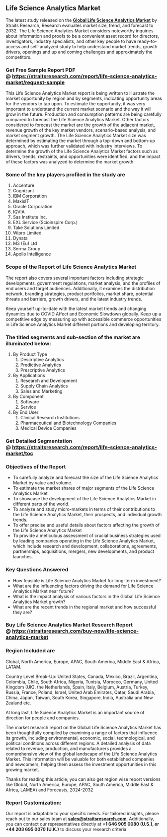 <h2>Life Science Analytics Market</h2>
<p>The latest study released on the <strong><a href=https://straitsresearch.com/report/life-science-analytics-market>Global Life Science Analytics Market</a></strong> by Straits Research, Research evaluates market size, trend, and forecast to 2032. The Life Science Analytics Market considers noteworthy inquiries about information and proofs to be a convenient asset record for directors, investigators, industry specialists, and other key people to have ready-to-access and self-analyzed study to help understand market trends, growth drivers, openings and up and coming challenges and approximately the competitors.</p>
<h3>Get Free Sample Report PDF @&nbsp;<a href=https://straitsresearch.com/report/life-science-analytics-market/request-sample>https://straitsresearch.com/report/life-science-analytics-market/request-sample</a></h3>
<p>This Life Science Analytics Market report is being written to illustrate the market opportunity by region and by segments, indicating opportunity areas for the vendors to tap upon. To estimate the opportunity, it was very important to understand the current market scenario and the way it will grow in the future. Production and consumption patterns are being carefully compared to forecast the Life Science Analytics Market. Other factors considered to forecast the market are the growth of the adjacent market, revenue growth of the key market vendors, scenario-based analysis, and market segment growth. The Life Science Analytics Market size was determined by estimating the market through a top-down and bottom-up approach, which was further validated with industry interviews. To determine the growth of the Life Science Analytics Market factors such as drivers, trends, restraints, and opportunities were identified, and the impact of these factors was analyzed to determine the market growth.</p>
<h3>Some of the key players profiled in the study are</h3>
<p><ol>
<li>Accenture</li>
<li>Cognizant</li>
<li>IBM Corporation</li>
<li>MaxisIT</li>
<li>Oracle Corporation</li>
<li>IQVIA</li>
<li>Sas Institute Inc.</li>
<li>EXL Service (Scioinspire Corp.)</li>
<li>Take Solutions Limited</li>
<li>Wipro Limited</li>
<li>Dynata</li>
<li>M3 (Eu) Ltd</li>
<li>Serma Group</li>
<li>Apollo Intelligence</li>
</ol></p>
<h3>Scope of the Report of Life Science Analytics Market</h3>
<p>The report also covers several important factors including strategic developments, government regulations, market analysis, and the profiles of end users and target audiences. Additionally, it examines the distribution network, branding strategies, product portfolios, market share, potential threats and barriers, growth drivers, and the latest industry trends.</p>
<p>Keep yourself up-to-date with the latest market trends and changing dynamics due to COVID Affect and Economic Slowdown globally. Keep up a competitive edge by measuring up with accessible commerce opportunities in Life Science Analytics Market different portions and developing territory.</p>
<h3>The titled segments and sub-section of the market are illuminated below:</h3>
<p><ol>
<li>By Product Type
<ol>
<li>Descriptive Analytics</li>
<li>Predictive Analytics</li>
<li>Prescriptive Analytics</li>
</ol>
</li>
<li>By Applications
<ol>
<li>Research and Development</li>
<li>Supply Chain Analytics</li>
<li>Sales and Marketing</li>
</ol>
</li>
<li>By Component
<ol>
<li>Software</li>
<li>Service</li>
</ol>
</li>
<li>By End User
<ol>
<li>Clinical Research Institutions</li>
<li>Pharmaceutical and Biotechnology Companies</li>
<li>Medical Device Companies</li>
</ol>
</li>
</ol></p>
<h3>Get Detailed Segmentation @&nbsp;<a href=https://straitsresearch.com/report/life-science-analytics-market/toc>https://straitsresearch.com/report/life-science-analytics-market/toc</a></h3>
<h3>Objectives of the Report</h3>
<ul>
<li>To carefully analyze and forecast the size of the Life Science Analytics Market by value and volume.</li>
<li>To estimate the market shares of major segments of the Life Science Analytics Market</li>
<li>To showcase the development of the Life Science Analytics Market in different parts of the world.</li>
<li>To analyze and study micro-markets in terms of their contributions to the Life Science Analytics Market, their prospects, and individual growth trends.</li>
<li>To offer precise and useful details about factors affecting the growth of the Life Science Analytics Market</li>
<li>To provide a meticulous assessment of crucial business strategies used by leading companies operating in the Life Science Analytics Market, which include research and development, collaborations, agreements, partnerships, acquisitions, mergers, new developments, and product launches.</li>
</ul>
<h3>Key Questions Answered</h3>
<ul>
<li>How feasible is Life Science Analytics Market for long-term investment?</li>
<li>What are the influencing factors driving the demand for Life Science Analytics Market near future?</li>
<li>What is the impact analysis of various factors in the Global Life Science Analytics Market growth?</li>
<li>What are the recent trends in the regional market and how successful they are?</li>
</ul>
<h3>Buy Life Science Analytics Market Research Report @&nbsp;<strong><a href=https://straitsresearch.com/buy-now/life-science-analytics-market>https://straitsresearch.com/buy-now/life-science-analytics-market</a></strong></h3>
<h3>Region Included are</h3>
<p>Global, North America, Europe, APAC, South America, Middle East &amp; Africa, LATAM.</p>
<p>Country Level Break-Up: United States, Canada, Mexico, Brazil, Argentina, Colombia, Chile, South Africa, Nigeria, Tunisia, Morocco, Germany, United Kingdom (UK), the Netherlands, Spain, Italy, Belgium, Austria, Turkey, Russia, France, Poland, Israel, United Arab Emirates, Qatar, Saudi Arabia, China, Japan, Taiwan, South Korea, Singapore, India, Australia and New Zealand etc.</p>
<p>At long last, Life Science Analytics Market is an important source of direction for people and companies.</p>
<p>The market research report on the Global Life Science Analytics Market has been thoughtfully compiled by examining a range of factors that influence its growth, including environmental, economic, social, technological, and political conditions across different regions. A detailed analysis of data related to revenue, production, and manufacturers provides a comprehensive view of the global landscape of the Life Science Analytics Market. This information will be valuable for both established companies and newcomers, helping them assess the investment opportunities in this growing market.</p>
<p>Thanks for reading this article; you can also get region wise report versions like Global, North America, Europe, APAC, South America, Middle East &amp; Africa, LAMEA) and Forecasts, 2024-2032</p>
<h3>Report Customization:</h3>
<p>Our report is adaptable to your specific needs. For tailored insights, please reach out to our sales team at <strong><a href=mailto:sales@straitsresearch.com>sales@straitsresearch.com</a></strong>. Additionally, you can contact our representatives directly at <strong>+1 646 905 0080 (U.S.), or +44 203 695 0070 (U.K.)</strong> to discuss your research criteria.</p>
